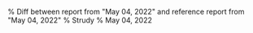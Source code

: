 % Diff between report from "May 04, 2022" and reference report from "May 04, 2022"
% Strudy
% May 04, 2022


